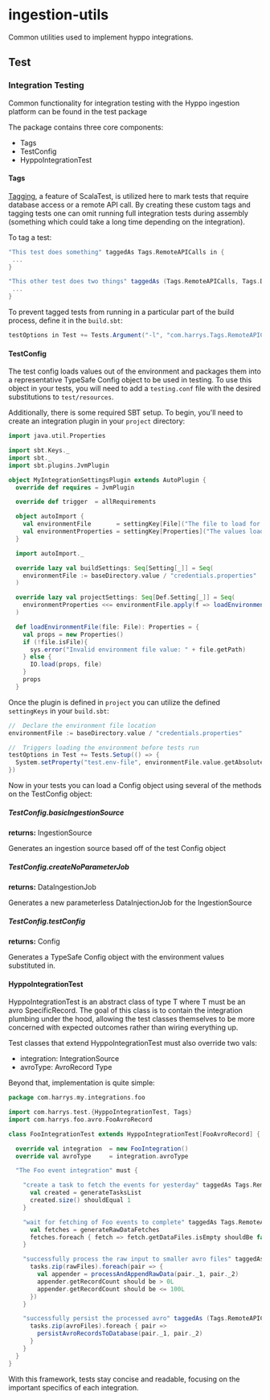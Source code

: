 # ingestion-utils
Common utilities used to implement hyppo integrations.

## Test

### Integration Testing
Common functionality for integration testing with the Hyppo ingestion platform can be found in the test package

The package contains three core components:

 * Tags
 * TestConfig
 * HyppoIntegrationTest
 
#### Tags
[Tagging](http://www.scalatest.org/user_guide/tagging_your_tests), a feature of ScalaTest, is utilized here to mark tests that require database access or a remote API call. By creating these custom tags and tagging tests one can omit running full integration tests during assembly (something which could take a long time depending on the integration).

To tag a test:
```scala
"This test does something" taggedAs Tags.RemoteAPICalls in {
 ...
}

"This other test does two things" taggedAs (Tags.RemoteAPICalls, Tags.DatabaseAccess) in {
 ...
}
```

To prevent tagged tests from running in a particular part of the build process, define it in the ```build.sbt```:

```scala
testOptions in Test += Tests.Argument("-l", "com.harrys.Tags.RemoteAPICalls", "-l", "com.harrys.Tags.DatabaseAccess")
```

#### TestConfig
The test config loads values out of the environment and packages them into a representative TypeSafe Config object to be used in testing. To use this object in your tests, you will need to add a ```testing.conf``` file with the desired substitutions to ```test/resources```.

Additionally, there is some required SBT setup. To begin, you'll need to create an integration plugin in your ```project``` directory:

```scala
import java.util.Properties

import sbt.Keys._
import sbt._
import sbt.plugins.JvmPlugin

object MyIntegrationSettingsPlugin extends AutoPlugin {
  override def requires = JvmPlugin

  override def trigger  = allRequirements

  object autoImport {
    val environmentFile       = settingKey[File]("The file to load for credentials and properties in the local environment")
    val environmentProperties = settingKey[Properties]("The values loaded from the environment file")
  }

  import autoImport._

  override lazy val buildSettings: Seq[Setting[_]] = Seq(
    environmentFile := baseDirectory.value / "credentials.properties"
  )

  override lazy val projectSettings: Seq[Def.Setting[_]] = Seq(
    environmentProperties <<= environmentFile.apply(f => loadEnvironmentFile(f))
  )

  def loadEnvironmentFile(file: File): Properties = {
    val props = new Properties()
    if (!file.isFile){
      sys.error("Invalid environment file value: " + file.getPath)
    } else {
      IO.load(props, file)
    }
    props
  }
```

Once the plugin is defined in `project` you can utilize the defined `settingKeys` in your `build.sbt`:

```scala
//  Declare the environment file location
environmentFile := baseDirectory.value / "credentials.properties"

//  Triggers loading the environment before tests run
testOptions in Test += Tests.Setup(() => {
  System.setProperty("test.env-file", environmentFile.value.getAbsolutePath)
})
```

Now in your tests you can load a Config object using several of the methods on the TestConfig object:

##### TestConfig.basicIngestionSource
**returns:** IngestionSource

Generates an ingestion source based off of the test Config object

##### TestConfig.createNoParameterJob
**returns:** DataIngestionJob

Generates a new parameterless DataInjectionJob for the IngestionSource

##### TestConfig.testConfig
**returns:** Config

Generates a TypeSafe Config object with the environment values substituted in.

#### HyppoIntegrationTest

HyppoIntegrationTest is an abstract class of type T where T must be an avro SpecificRecord. The goal of this class is to contain the integration plumbing under the hood, allowing the test classes themselves to be more concerned with expected outcomes rather than wiring everything up.

Test classes that extend HyppoIntegrationTest must also override two vals:

 * integration: IntegrationSource
 * avroType: AvroRecord Type
 
Beyond that, implementation is quite simple:

```scala
package com.harrys.my.integrations.foo

import com.harrys.test.{HyppoIntegrationTest, Tags}
import com.harrys.foo.avro.FooAvroRecord

class FooIntegrationTest extends HyppoIntegrationTest[FooAvroRecord] {

  override val integration  = new FooIntegration()
  override val avroType     = integration.avroType

  "The Foo event integration" must {

    "create a task to fetch the events for yesterday" taggedAs Tags.RemoteAPICalls in {
      val created = generateTasksList
      created.size() shouldEqual 1
    }

    "wait for fetching of Foo events to complete" taggedAs Tags.RemoteAPICalls in {
      val fetches = generateRawDataFetches
      fetches.foreach { fetch => fetch.getDataFiles.isEmpty shouldBe false }
    }

    "successfully process the raw input to smaller avro files" taggedAs Tags.RemoteAPICalls in {
      tasks.zip(rawFiles).foreach(pair => {
        val appender = processAndAppendRawData(pair._1, pair._2)
        appender.getRecordCount should be > 0L
        appender.getRecordCount should be <= 100L
      })
    }

    "successfully persist the processed avro" taggedAs (Tags.RemoteAPICalls, Tags.DatabaseAccess) in {
      tasks.zip(avroFiles).foreach { pair =>
        persistAvroRecordsToDatabase(pair._1, pair._2)
      }
    }
  }
}
```

With this framework, tests stay concise and readable, focusing on the important specifics of each integration.